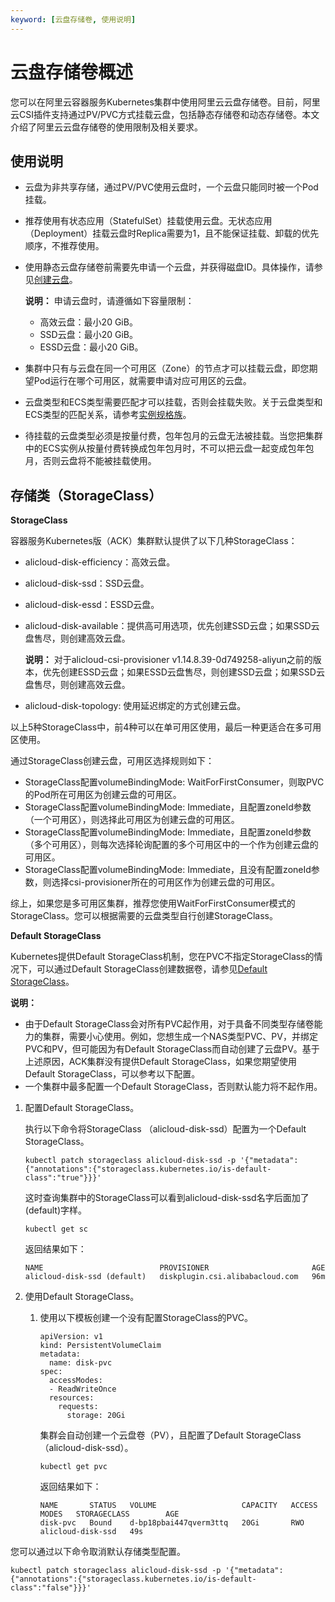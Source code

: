 ```yaml
---
keyword: [云盘存储卷, 使用说明]
---
```


# 云盘存储卷概述

您可以在阿里云容器服务Kubernetes集群中使用阿里云云盘存储卷。目前，阿里云CSI插件支持通过PV/PVC方式挂载云盘，包括静态存储卷和动态存储卷。本文介绍了阿里云云盘存储卷的使用限制及相关要求。

## 使用说明

-   云盘为非共享存储，通过PV/PVC使用云盘时，一个云盘只能同时被一个Pod挂载。
-   推荐使用有状态应用（StatefulSet）挂载使用云盘。无状态应用（Deployment）挂载云盘时Replica需要为1，且不能保证挂载、卸载的优先顺序，不推荐使用。
-   使用静态云盘存储卷前需要先申请一个云盘，并获得磁盘ID。具体操作，请参见[创建云盘](/cn.zh-CN/块存储/云盘基础操作/创建云盘/创建云盘.md)。

    **说明：** 申请云盘时，请遵循如下容量限制：

    -   高效云盘：最小20 GiB。
    -   SSD云盘：最小20 GiB。
    -   ESSD云盘：最小20 GiB。
-   集群中只有与云盘在同一个可用区（Zone）的节点才可以挂载云盘，即您期望Pod运行在哪个可用区，就需要申请对应可用区的云盘。
-   云盘类型和ECS类型需要匹配才可以挂载，否则会挂载失败。关于云盘类型和ECS类型的匹配关系，请参考[实例规格族](/cn.zh-CN/实例/实例规格族.md)。
-   待挂载的云盘类型必须是按量付费，包年包月的云盘无法被挂载。当您把集群中的ECS实例从按量付费转换成包年包月时，不可以把云盘一起变成包年包月，否则云盘将不能被挂载使用。

## 存储类（StorageClass）

**StorageClass**

容器服务Kubernetes版（ACK）集群默认提供了以下几种StorageClass：

-   alicloud-disk-efficiency：高效云盘。
-   alicloud-disk-ssd：SSD云盘。
-   alicloud-disk-essd：ESSD云盘。
-   alicloud-disk-available：提供高可用选项，优先创建SSD云盘；如果SSD云盘售尽，则创建高效云盘。

    **说明：** 对于alicloud-csi-provisioner v1.14.8.39-0d749258-aliyun之前的版本，优先创建ESSD云盘；如果ESSD云盘售尽，则创建SSD云盘；如果SSD云盘售尽，则创建高效云盘。

-   alicloud-disk-topology: 使用延迟绑定的方式创建云盘。

以上5种StorageClass中，前4种可以在单可用区使用，最后一种更适合在多可用区使用。

通过StorageClass创建云盘，可用区选择规则如下：

-   StorageClass配置volumeBindingMode: WaitForFirstConsumer，则取PVC的Pod所在可用区为创建云盘的可用区。
-   StorageClass配置volumeBindingMode: Immediate，且配置zoneId参数（一个可用区），则选择此可用区为创建云盘的可用区。
-   StorageClass配置volumeBindingMode: Immediate，且配置zoneId参数（多个可用区），则每次选择轮询配置的多个可用区中的一个作为创建云盘的可用区。
-   StorageClass配置volumeBindingMode: Immediate，且没有配置zoneId参数，则选择csi-provisioner所在的可用区作为创建云盘的可用区。

综上，如果您是多可用区集群，推荐您使用WaitForFirstConsumer模式的StorageClass。您可以根据需要的云盘类型自行创建StorageClass。

**Default StorageClass**

Kubernetes提供Default StorageClass机制，您在PVC不指定StorageClass的情况下，可以通过Default StorageClass创建数据卷，请参见[Default StorageClass](https://kubernetes.io/docs/tasks/administer-cluster/change-default-storage-class/)。

**说明：**

-   由于Default StorageClass会对所有PVC起作用，对于具备不同类型存储卷能力的集群，需要小心使用。例如，您想生成一个NAS类型PVC、PV，并绑定PVC和PV，但可能因为有Default StorageClass而自动创建了云盘PV。基于上述原因，ACK集群没有提供Default StorageClass，如果您期望使用Default StorageClass，可以参考以下配置。
-   一个集群中最多配置一个Default StorageClass，否则默认能力将不起作用。

1.  配置Default StorageClass。

    执行以下命令将StorageClass （alicloud-disk-ssd）配置为一个Default StorageClass。

    ```
    kubectl patch storageclass alicloud-disk-ssd -p '{"metadata": {"annotations":{"storageclass.kubernetes.io/is-default-class":"true"}}}'
    ```

    这时查询集群中的StorageClass可以看到alicloud-disk-ssd名字后面加了\(default\)字样。

    ```
    kubectl get sc
    ```

    返回结果如下：

    ```
    NAME                          PROVISIONER                       AGE
    alicloud-disk-ssd (default)   diskplugin.csi.alibabacloud.com   96m
    ```

2.  使用Default StorageClass。

    1.  使用以下模板创建一个没有配置StorageClass的PVC。

        ```
        apiVersion: v1
        kind: PersistentVolumeClaim
        metadata:
          name: disk-pvc
        spec:
          accessModes:
          - ReadWriteOnce
          resources:
            requests:
              storage: 20Gi
        ```

        集群会自动创建一个云盘卷（PV），且配置了Default StorageClass（alicloud-disk-ssd）。

        ```
        kubectl get pvc
        ```

        返回结果如下：

        ```
        NAME       STATUS   VOLUME                   CAPACITY   ACCESS MODES   STORAGECLASS        AGE
        disk-pvc   Bound    d-bp18pbai447qverm3ttq   20Gi       RWO            alicloud-disk-ssd   49s
        ```


您可以通过以下命令取消默认存储类型配置。

```
kubectl patch storageclass alicloud-disk-ssd -p '{"metadata": {"annotations":{"storageclass.kubernetes.io/is-default-class":"false"}}}'
```

